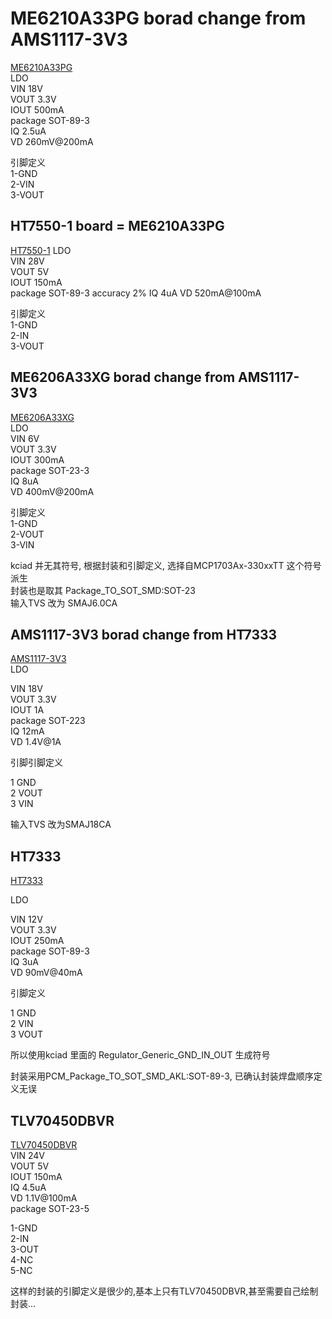 # ME6210A33PG borad change from AMS1117-3V3

[ME6210A33PG](https://www.jlc-smt.com/lcsc/detail?componentCode=C85233)  
LDO  
VIN 18V  
VOUT 3.3V  
IOUT 500mA  
package SOT-89-3  
IQ 2.5uA  
VD 260mV@200mA  

引脚定义  
1-GND  
2-VIN  
3-VOUT  

## HT7550-1 board = ME6210A33PG  

[HT7550-1](https://www.jlc-smt.com/lcsc/detail?componentCode=C5346140)
LDO  
VIN 28V  
VOUT 5V  
IOUT 150mA  
package SOT-89-3
accuracy 2%
IQ 4uA
VD 520mA@100mA  

引脚定义  
1-GND  
2-IN  
3-VOUT  

## ME6206A33XG  borad change from AMS1117-3V3
  
[ME6206A33XG](https://www.jlc-smt.com/lcsc/detail?componentCode=C161345)  
LDO  
VIN 6V  
VOUT 3.3V  
IOUT 300mA  
package SOT-23-3  
IQ 8uA  
VD 400mV@200mA  

引脚定义  
1-GND  
2-VOUT  
3-VIN  

kciad 并无其符号, 根据封装和引脚定义, 选择自MCP1703Ax-330xxTT 这个符号派生  
封装也是取其 Package_TO_SOT_SMD:SOT-23  
输入TVS 改为 SMAJ6.0CA  

## AMS1117-3V3  borad change from HT7333
  
[AMS1117-3V3](https://www.jlc-smt.com/lcsc/detail?componentCode=C5120765)  
LDO  
  
VIN 18V  
VOUT 3.3V  
IOUT 1A  
package SOT-223  
IQ 12mA  
VD 1.4V@1A  
  
引脚引脚定义  
  
1 GND  
2 VOUT  
3 VIN  

输入TVS 改为SMAJ18CA
  
## HT7333  
  
[HT7333](https://item.szlcsc.com/323851.html?fromZone=s_s__%2522HT7333%2522&spm=sc.gb.xh2.zy.n___sc.hm.hd.ss&lcsc_vid=EwQKBQVXRFYIBQVTR1JbVFcAFgRYUl0AFFNZVAEARVQxVlNSQVZWVVFfRVBZXzsOAxUeFF5JWBYZEEoEHg8JSQcJGk4%3D)  
  
LDO  
  
VIN 12V  
VOUT 3.3V  
IOUT 250mA  
package SOT-89-3  
IQ 3uA  
VD 90mV@40mA  
  
引脚定义  
  
1 GND  
2 VIN  
3 VOUT  
  
所以使用kciad 里面的 Regulator_Generic_GND_IN_OUT 生成符号  
  
封装采用PCM_Package_TO_SOT_SMD_AKL:SOT-89-3, 已确认封装焊盘顺序定义无误  
  
## TLV70450DBVR  
  
[TLV70450DBVR](https://www.jlc-smt.com/lcsc/detail?componentCode=C91672)  
VIN 24V  
VOUT 5V  
IOUT 150mA  
IQ 4.5uA  
VD 1.1V@100mA  
package SOT-23-5  
  
1-GND  
2-IN  
3-OUT  
4-NC  
5-NC  
  
这样的封装的引脚定义是很少的,基本上只有TLV70450DBVR,甚至需要自己绘制封装...  
